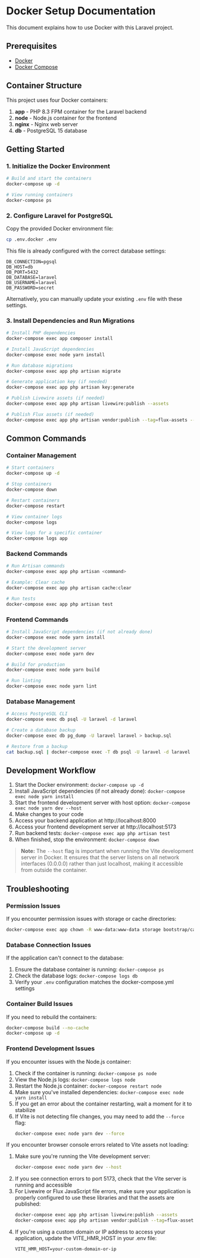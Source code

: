 # Docker Setup Documentation

This document explains how to use Docker with this Laravel project.

## Prerequisites

- [Docker](https://docs.docker.com/get-docker/)
- [Docker Compose](https://docs.docker.com/compose/install/)

## Container Structure

This project uses four Docker containers:

1. **app** - PHP 8.3 FPM container for the Laravel backend
2. **node** - Node.js container for the frontend
3. **nginx** - Nginx web server
4. **db** - PostgreSQL 15 database

## Getting Started

### 1. Initialize the Docker Environment

```bash
# Build and start the containers
docker-compose up -d

# View running containers
docker-compose ps
```

### 2. Configure Laravel for PostgreSQL

Copy the provided Docker environment file:

```bash
cp .env.docker .env
```

This file is already configured with the correct database settings:

```
DB_CONNECTION=pgsql
DB_HOST=db
DB_PORT=5432
DB_DATABASE=laravel
DB_USERNAME=laravel
DB_PASSWORD=secret
```

Alternatively, you can manually update your existing `.env` file with these settings.

### 3. Install Dependencies and Run Migrations

```bash
# Install PHP dependencies
docker-compose exec app composer install

# Install JavaScript dependencies
docker-compose exec node yarn install

# Run database migrations
docker-compose exec app php artisan migrate

# Generate application key (if needed)
docker-compose exec app php artisan key:generate

# Publish Livewire assets (if needed)
docker-compose exec app php artisan livewire:publish --assets

# Publish Flux assets (if needed)
docker-compose exec app php artisan vendor:publish --tag=flux-assets --force
```

## Common Commands

### Container Management

```bash
# Start containers
docker-compose up -d

# Stop containers
docker-compose down

# Restart containers
docker-compose restart

# View container logs
docker-compose logs

# View logs for a specific container
docker-compose logs app
```

### Backend Commands

```bash
# Run Artisan commands
docker-compose exec app php artisan <command>

# Example: Clear cache
docker-compose exec app php artisan cache:clear

# Run tests
docker-compose exec app php artisan test
```

### Frontend Commands

```bash
# Install JavaScript dependencies (if not already done)
docker-compose exec node yarn install

# Start the development server
docker-compose exec node yarn dev

# Build for production
docker-compose exec node yarn build

# Run linting
docker-compose exec node yarn lint
```

### Database Management

```bash
# Access PostgreSQL CLI
docker-compose exec db psql -U laravel -d laravel

# Create a database backup
docker-compose exec db pg_dump -U laravel laravel > backup.sql

# Restore from a backup
cat backup.sql | docker-compose exec -T db psql -U laravel -d laravel
```

## Development Workflow

1. Start the Docker environment: `docker-compose up -d`
2. Install JavaScript dependencies (if not already done): `docker-compose exec node yarn install`
3. Start the frontend development server with host option: `docker-compose exec node yarn dev --host`
4. Make changes to your code
5. Access your backend application at http://localhost:8000
6. Access your frontend development server at http://localhost:5173
7. Run backend tests: `docker-compose exec app php artisan test`
8. When finished, stop the environment: `docker-compose down`

> **Note:** The `--host` flag is important when running the Vite development server in Docker. It ensures that the server listens on all network interfaces (0.0.0.0) rather than just localhost, making it accessible from outside the container.

## Troubleshooting

### Permission Issues

If you encounter permission issues with storage or cache directories:

```bash
docker-compose exec app chown -R www-data:www-data storage bootstrap/cache
```

### Database Connection Issues

If the application can't connect to the database:

1. Ensure the database container is running: `docker-compose ps`
2. Check the database logs: `docker-compose logs db`
3. Verify your `.env` configuration matches the docker-compose.yml settings

### Container Build Issues

If you need to rebuild the containers:

```bash
docker-compose build --no-cache
docker-compose up -d
```

### Frontend Development Issues

If you encounter issues with the Node.js container:

1. Check if the container is running: `docker-compose ps node`
2. View the Node.js logs: `docker-compose logs node`
3. Restart the Node.js container: `docker-compose restart node`
4. Make sure you've installed dependencies: `docker-compose exec node yarn install`
5. If you get an error about the container restarting, wait a moment for it to stabilize
6. If Vite is not detecting file changes, you may need to add the `--force` flag: 
   ```bash
   docker-compose exec node yarn dev --force
   ```

If you encounter browser console errors related to Vite assets not loading:

1. Make sure you're running the Vite development server:
   ```bash
   docker-compose exec node yarn dev --host
   ```
2. If you see connection errors to port 5173, check that the Vite server is running and accessible
3. For Livewire or Flux JavaScript file errors, make sure your application is properly configured to use these libraries and that the assets are published:
   ```bash
   docker-compose exec app php artisan livewire:publish --assets
   docker-compose exec app php artisan vendor:publish --tag=flux-assets --force
   ```
4. If you're using a custom domain or IP address to access your application, update the VITE_HMR_HOST in your .env file:
   ```
   VITE_HMR_HOST=your-custom-domain-or-ip
   ```

